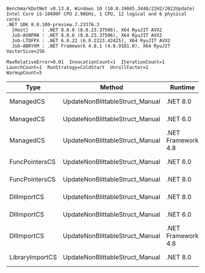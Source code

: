 ```

BenchmarkDotNet v0.13.8, Windows 10 (10.0.19045.3448/22H2/2022Update)
Intel Core i5-10400F CPU 2.90GHz, 1 CPU, 12 logical and 6 physical cores
.NET SDK 8.0.100-preview.7.23376.3
  [Host]     : .NET 8.0.0 (8.0.23.37506), X64 RyuJIT AVX2
  Job-AVNFMA : .NET 8.0.0 (8.0.23.37506), X64 RyuJIT AVX2
  Job-LTOFPX : .NET 6.0.22 (6.0.2223.42425), X64 RyuJIT AVX2
  Job-ABRYXM : .NET Framework 4.8.1 (4.8.9181.0), X64 RyuJIT VectorSize=256

MaxRelativeError=0.01  InvocationCount=1  IterationCount=1  
LaunchCount=1  RunStrategy=ColdStart  UnrollFactor=1  
WarmupCount=5  

```
| Type            | Method                          | Runtime            | input                | Mean        | Error | Median      | Min         | Max         | Allocated |
|---------------- |-------------------------------- |------------------- |--------------------- |------------:|------:|------------:|------------:|------------:|----------:|
| ManagedCS       | UpdateNonBlittableStruct_Manual | .NET 8.0           | PInvo(...)truct [49] |    515.4 μs |    NA |    515.4 μs |    515.4 μs |    515.4 μs |     480 B |
| ManagedCS       | UpdateNonBlittableStruct_Manual | .NET 6.0           | PInvo(...)truct [49] |    649.1 μs |    NA |    649.1 μs |    649.1 μs |    649.1 μs |     720 B |
| ManagedCS       | UpdateNonBlittableStruct_Manual | .NET Framework 4.8 | PInvo(...)truct [49] |    768.9 μs |    NA |    768.9 μs |    768.9 μs |    768.9 μs |         - |
| FuncPointersCS  | UpdateNonBlittableStruct_Manual | .NET 6.0           | PInvo(...)truct [49] | 31,243.4 μs |    NA | 31,243.4 μs | 31,243.4 μs | 31,243.4 μs |     712 B |
| FuncPointersCS  | UpdateNonBlittableStruct_Manual | .NET 8.0           | PInvo(...)truct [49] | 31,330.1 μs |    NA | 31,330.1 μs | 31,330.1 μs | 31,330.1 μs |     472 B |
| DllImportCS     | UpdateNonBlittableStruct_Manual | .NET 8.0           | PInvo(...)truct [49] | 41,912.4 μs |    NA | 41,912.4 μs | 41,912.4 μs | 41,912.4 μs |     472 B |
| DllImportCS     | UpdateNonBlittableStruct_Manual | .NET 6.0           | PInvo(...)truct [49] | 42,018.2 μs |    NA | 42,018.2 μs | 42,018.2 μs | 42,018.2 μs |     712 B |
| DllImportCS     | UpdateNonBlittableStruct_Manual | .NET Framework 4.8 | PInvo(...)truct [49] | 42,467.4 μs |    NA | 42,467.4 μs | 42,467.4 μs | 42,467.4 μs |         - |
| LibraryImportCS | UpdateNonBlittableStruct_Manual | .NET 8.0           | PInvo(...)truct [49] | 48,924.5 μs |    NA | 48,924.5 μs | 48,924.5 μs | 48,924.5 μs |     472 B |
